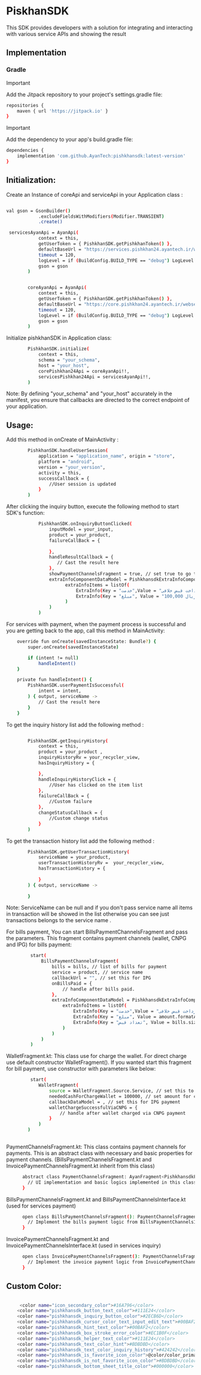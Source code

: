 # PiskhanSDK 
This SDK provides developers with a solution for integrating and interacting with various service APIs and showing the result 

## Implementation 
### Gradle

> [!Important]
> Add the Jitpack repository to your project's settings.gradle file:

```sh
repositories {
    maven { url 'https://jitpack.io' }
}
```
> [!Important]
>Add the dependency to your app's build.gradle file:

```sh
dependencies {
    implementation 'com.github.AyanTech:pishkhansdk:latest-version'
}
```
## Initialization:
Create an Instance of coreApi and serviceApi in your Application class :

```sh

val gson = GsonBuilder()
            .excludeFieldsWithModifiers(Modifier.TRANSIENT)
            .create()

 servicesAyanApi = AyanApi(
            context = this,
            getUserToken = { PishkhanSDK.getPishkhanToken() },
            defaultBaseUrl = "https://services.pishkhan24.ayantech.ir/webservices/services.svc/",
            timeout = 120,
            logLevel = if (BuildConfig.BUILD_TYPE == "debug") LogLevel.LOG_ALL else LogLevel.DO_NOT_LOG,
            gson = gson
        )


        coreAyanApi = AyanApi(
            context = this,
            getUserToken = { PishkhanSDK.getPishkhanToken() },
            defaultBaseUrl = "https://core.pishkhan24.ayantech.ir/webservices/core.svc/",
            timeout = 120,
            logLevel = if (BuildConfig.BUILD_TYPE == "debug") LogLevel.LOG_ALL else LogLevel.DO_NOT_LOG,
            gson = gson
        )
```
Initialize pishkhanSDK in Application class:

```sh
        PishkhanSDK.initialize(
            context = this,
            schema = "your_schema",
            host = "your_host",
            corePishkhan24Api = coreAyanApi!!,
            servicesPishkhan24Api = servicesAyanApi!!,
        )
```
Note: By defining "your_schema" and "your_host" accurately in the manifest, you ensure that callbacks are directed to the correct endpoint of your application.
 
## Usage:
Add this method in onCreate of MainActivity : 

```sh
        PishkhanSDK.handleUserSession(
            application = "application_name", origin = "store",
            platform = "android",
            version = "your_version",
            activity = this,
            successCallback = {
                //User session is updated 
            }
        )

```

After clicking the inquiry button, execute the following method to start SDK's function:

```sh
            PishkhanSDK.onInquiryButtonClicked(
                inputModel = your_input,
                product = your_product,
                failureCallBack = {
                   
                },
                handleResultCallback = {
                   // Cast the result here 
                },
                showPaymentChannelsFragment = true, // set true to go to payment channels flow. if not set or false(default), payments are only with OnlinePayment channel
                extraInfoComponentDataModel = PishkhansdkExtraInfoComponentDataModel( // set this parameter with your data to show in CNPGFragment, if set to null no extra info shows in CNPGFragment. If size of list is larger that 2 then, component would be expandable
                      extraInfoItems = listOf(
                          ExtraInfo(Key = "خدمت",Value = "پرداخت قبض خلافی"), 
                          ExtraInfo(Key = "مبلغ", Value = "100,000 ریال")
                      )
                )         
            )
```
For services with payment, when the payment process is successful and you are getting back to the app, call this method in MainActivity:

```sh
    override fun onCreate(savedInstanceState: Bundle?) {
        super.onCreate(savedInstanceState)

        if (intent != null)
            handleIntent()
    }

    private fun handleIntent() {
        PishkhanSDK.userPaymentIsSuccessful(
            intent = intent,
        ) { output, serviceName ->
            // Cast the result here 
        }
    }
```
To get the inquiry history list add the following method :

```sh

        PishkhanSDK.getInquiryHistory(
            context = this,
            product = your_product ,
            inquiryHistoryRv = your_recycler_view,
            hasInquiryHistory = {

            },
            handleInquiryHistoryClick = {
                //User has clicked on the item list
            },
            failureCallBack = {
                //Custom failure
            },
            changeStatusCallback = {
                //Custom change status
            }
        )

```

To get the transaction history list add the following method :

```sh
        PishkhanSDK.getUserTransactionHistory(
            serviceName = your_product,
            userTransactionHistoryRv =  your_recycler_view,
            hasTransactionHistory = {
               
            }
        ) { output, serviceName ->
            
        }

```
Note: ServiceName can be null and if you don't pass service name all items in transaction will be showed in the list otherwise you can see just transactions belongs to the service name .

For bills payment, You can start BillsPaymentChannelsFragment and pass the parameters. This fragment contains payment channels (wallet, CNPG and IPG) for bills payment:

```sh
         start(
             BillsPaymentChannelsFragment(
                 bills = bills, // list of bills for payment
                 service = product, // service name
                 callbackUrl = "", // set this for IPG
                 onBillsPaid = {
                     // handle after bills paid.
                 },
                 extraInfoComponentDataModel = PishkhansdkExtraInfoComponentDataModel( // set this parameter with your data to show in CNPGFragment, if set to null no extra info shows in CNPGFragment. If size of list is larger that 2 then, component would be expandable
                     extraInfoItems = listOf(
                         ExtraInfo(Key = "خدمت",Value = "پرداخت قبض خلافی"),
                         ExtraInfo(Key = "مبلغ", Value = amount.formatAmount()),
                         ExtraInfo(Key = "تعداد قبض", Value = bills.size.toString())
                     )
                 )
             )
         )
```

WalletFragment.kt: This class use for charge the wallet. For direct charge use default constructor WalletFragment(). If you wanted start this fragment for bill payment, use constructor with parameters like below:

```sh
         start(
            WalletFragment(
                source = WalletFragment.Source.Service, // set this to Service if you do not want DirectCharge 
                neededCashForChargeWallet = 100000, // set amount for charge wallet
                callbackDataModel = , // set this for IPG payment
                walletChargeSuccessfulViaCNPG = {
                    // handle after wallet charged via CNPG payment
                }
            )
        ) 
         
```

PaymentChannelsFragment.kt: This class contains payment channels for payments. This is an abstract class with necessary and basic properties for payment channels. (BillsPaymentChannelsFragment.kt and InvoicePaymentChannelsFragment.kt inherit from this class)

```sh
      abstract class PaymentChannelsFragment: AyanFragment<PishkhansdkFragmentPaymentChannelsBinding>() {
        // UI implementation and basic logics implemented in this class
      }
```

BillsPaymentChannelsFragment.kt and BillsPaymentChannelsInterface.kt (used for services payment)

```sh
      open class BillsPaymentChannelsFragment(): PaymentChannelsFragment(), BillsPaymentChannelsInterface {
        // Implement the bills payment logic from BillsPaymentChannelsInterface and use them for connecting with PaymentChannelsFragment super class
      }
```

InvoicePaymentChannelsFragment.kt and InvoicePaymentChannelsInterface.kt (used in services inquiry)

```sh
      open class InvoicePaymentChannelsFragment(): PaymentChannelsFragment(), InvoicePaymentChannelsInterface {
        // Implement the invoice payment logic from InvoicePaymentChannelsInterface and use them for connecting with PaymentChannelsFragment super class
      }
```


## Custom Color:

```sh

     <color name="icon_secondary_color">#16A796</color>
    <color name="pishkhansdk_button_text_color">#111E24</color>
    <color name="pishkhansdk_inquiry_button_color">#2ECB6D</color>
    <color name="pishkhansdk_cursor_color_text_input_edit_text">#00BAF2</color>
    <color name="pishkhansdk_hint_text_color">#00BAF2</color>
    <color name="pishkhansdk_box_stroke_error_color">#EC1B0F</color>
    <color name="pishkhansdk_helper_text_color">#111E24</color>
    <color name="pishkhansdk_text_color_hint">#BDBDBD</color>
    <color name="pishkhansdk_text_color_inquiry_history">#424242</color>
    <color name="pishkhansdk_is_favorite_icon_color">@color/color_primary</color>
    <color name="pishkhansdk_is_not_favorite_icon_color">#BDBDBD</color>
    <color name="pishkhansdk_bottom_sheet_title_color">#000000</color>

```
